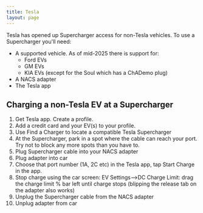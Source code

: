 ```yaml
---
title: Tesla
layout: page
---
```

Tesla has opened up Supercharger access for non-Tesla vehicles. To use a Supercharger you'll need:

* A supported vehicle. As of mid-2025 there is support for:
  - Ford EVs
  - GM EVs
  - KIA EVs (except for the Soul which has a ChADemo plug)
* A NACS adapter
* The Tesla app

## Charging a non-Tesla EV at a Supercharger

1. Get Tesla app. Create a profile.
1. Add a credit card and your EV(s) to your profile.
1. Use Find a Charger to locate a compatible Tesla Supercharger
1. At the Supercharger, park in a spot where the cable can reach your port. Try not to block any more spots than you have to.
1. Plug Supercharger cable into your NACS adapter
1. Plug adapter into car
1. Choose that port number (1A, 2C etc) in the Tesla app, tap Start Charge in the app.
1. Stop charge using the car screen: EV Settings-->DC Charge Limit: drag the charge limit % bar left until charge stops (blipping the release tab on the adapter also works)
1. Unplug the Supercharger cable from the NACS adapter
1. Unplug adapter from car